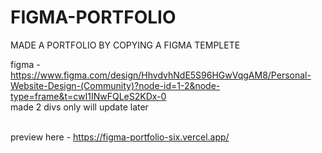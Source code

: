 # FIGMA-PORTFOLIO <br>


MADE A PORTFOLIO BY COPYING A FIGMA TEMPLETE <br>

figma - https://www.figma.com/design/HhvdvhNdE5S96HGwVqgAM8/Personal-Website-Design-(Community)?node-id=1-2&node-type=frame&t=cwI1INwFQLeS2KDx-0<br>
made 2 divs only will update later
<br>
<br>

preview here - https://figma-portfolio-six.vercel.app/
